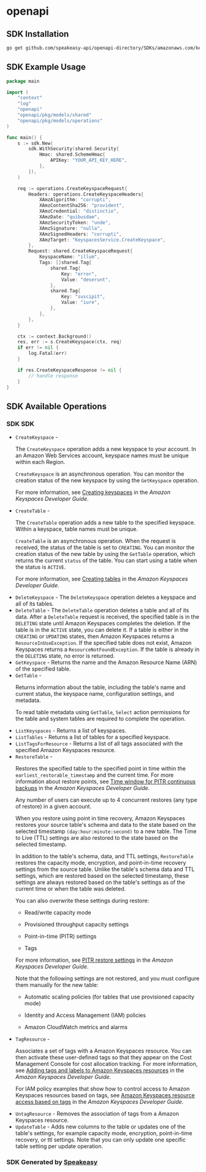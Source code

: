 # openapi

<!-- Start SDK Installation -->
## SDK Installation

```bash
go get github.com/speakeasy-api/openapi-directory/SDKs/amazonaws.com/keyspaces/2022-02-10/go
```
<!-- End SDK Installation -->

## SDK Example Usage
<!-- Start SDK Example Usage -->
```go
package main

import (
    "context"
    "log"
    "openapi"
    "openapi/pkg/models/shared"
    "openapi/pkg/models/operations"
)

func main() {
    s := sdk.New(
        sdk.WithSecurity(shared.Security{
            Hmac: shared.SchemeHmac{
                APIKey: "YOUR_API_KEY_HERE",
            },
        }),
    )

    req := operations.CreateKeyspaceRequest{
        Headers: operations.CreateKeyspaceHeaders{
            XAmzAlgorithm: "corrupti",
            XAmzContentSha256: "provident",
            XAmzCredential: "distinctio",
            XAmzDate: "quibusdam",
            XAmzSecurityToken: "unde",
            XAmzSignature: "nulla",
            XAmzSignedHeaders: "corrupti",
            XAmzTarget: "KeyspacesService.CreateKeyspace",
        },
        Request: shared.CreateKeyspaceRequest{
            KeyspaceName: "illum",
            Tags: []shared.Tag{
                shared.Tag{
                    Key: "error",
                    Value: "deserunt",
                },
                shared.Tag{
                    Key: "suscipit",
                    Value: "iure",
                },
            },
        },
    }

    ctx := context.Background()
    res, err := s.CreateKeyspace(ctx, req)
    if err != nil {
        log.Fatal(err)
    }

    if res.CreateKeyspaceResponse != nil {
        // handle response
    }
}
```
<!-- End SDK Example Usage -->

<!-- Start SDK Available Operations -->
## SDK Available Operations

### SDK SDK

* `CreateKeyspace` - <p>The <code>CreateKeyspace</code> operation adds a new keyspace to your account. In an Amazon Web Services account, keyspace names must be unique within each Region.</p> <p> <code>CreateKeyspace</code> is an asynchronous operation. You can monitor the creation status of the new keyspace by using the <code>GetKeyspace</code> operation.</p> <p>For more information, see <a href="https://docs.aws.amazon.com/keyspaces/latest/devguide/working-with-keyspaces.html#keyspaces-create">Creating keyspaces</a> in the <i>Amazon Keyspaces Developer Guide</i>.</p>
* `CreateTable` - <p>The <code>CreateTable</code> operation adds a new table to the specified keyspace. Within a keyspace, table names must be unique.</p> <p> <code>CreateTable</code> is an asynchronous operation. When the request is received, the status of the table is set to <code>CREATING</code>. You can monitor the creation status of the new table by using the <code>GetTable</code> operation, which returns the current <code>status</code> of the table. You can start using a table when the status is <code>ACTIVE</code>.</p> <p>For more information, see <a href="https://docs.aws.amazon.com/keyspaces/latest/devguide/working-with-tables.html#tables-create">Creating tables</a> in the <i>Amazon Keyspaces Developer Guide</i>.</p>
* `DeleteKeyspace` - The <code>DeleteKeyspace</code> operation deletes a keyspace and all of its tables. 
* `DeleteTable` - The <code>DeleteTable</code> operation deletes a table and all of its data. After a <code>DeleteTable</code> request is received, the specified table is in the <code>DELETING</code> state until Amazon Keyspaces completes the deletion. If the table is in the <code>ACTIVE</code> state, you can delete it. If a table is either in the <code>CREATING</code> or <code>UPDATING</code> states, then Amazon Keyspaces returns a <code>ResourceInUseException</code>. If the specified table does not exist, Amazon Keyspaces returns a <code>ResourceNotFoundException</code>. If the table is already in the <code>DELETING</code> state, no error is returned.
* `GetKeyspace` - Returns the name and the Amazon Resource Name (ARN) of the specified table.
* `GetTable` - <p>Returns information about the table, including the table's name and current status, the keyspace name, configuration settings, and metadata.</p> <p>To read table metadata using <code>GetTable</code>, <code>Select</code> action permissions for the table and system tables are required to complete the operation.</p>
* `ListKeyspaces` - Returns a list of keyspaces.
* `ListTables` - Returns a list of tables for a specified keyspace.
* `ListTagsForResource` - Returns a list of all tags associated with the specified Amazon Keyspaces resource.
* `RestoreTable` - <p>Restores the specified table to the specified point in time within the <code>earliest_restorable_timestamp</code> and the current time. For more information about restore points, see <a href="https://docs.aws.amazon.com/keyspaces/latest/devguide/PointInTimeRecovery_HowItWorks.html#howitworks_backup_window"> Time window for PITR continuous backups</a> in the <i>Amazon Keyspaces Developer Guide</i>.</p> <p>Any number of users can execute up to 4 concurrent restores (any type of restore) in a given account.</p> <p>When you restore using point in time recovery, Amazon Keyspaces restores your source table's schema and data to the state based on the selected timestamp <code>(day:hour:minute:second)</code> to a new table. The Time to Live (TTL) settings are also restored to the state based on the selected timestamp.</p> <p>In addition to the table's schema, data, and TTL settings, <code>RestoreTable</code> restores the capacity mode, encryption, and point-in-time recovery settings from the source table. Unlike the table's schema data and TTL settings, which are restored based on the selected timestamp, these settings are always restored based on the table's settings as of the current time or when the table was deleted.</p> <p>You can also overwrite these settings during restore:</p> <ul> <li> <p>Read/write capacity mode</p> </li> <li> <p>Provisioned throughput capacity settings</p> </li> <li> <p>Point-in-time (PITR) settings</p> </li> <li> <p>Tags</p> </li> </ul> <p>For more information, see <a href="https://docs.aws.amazon.com/keyspaces/latest/devguide/PointInTimeRecovery_HowItWorks.html#howitworks_backup_settings">PITR restore settings</a> in the <i>Amazon Keyspaces Developer Guide</i>.</p> <p>Note that the following settings are not restored, and you must configure them manually for the new table:</p> <ul> <li> <p>Automatic scaling policies (for tables that use provisioned capacity mode)</p> </li> <li> <p>Identity and Access Management (IAM) policies</p> </li> <li> <p>Amazon CloudWatch metrics and alarms</p> </li> </ul>
* `TagResource` - <p>Associates a set of tags with a Amazon Keyspaces resource. You can then activate these user-defined tags so that they appear on the Cost Management Console for cost allocation tracking. For more information, see <a href="https://docs.aws.amazon.com/keyspaces/latest/devguide/tagging-keyspaces.html">Adding tags and labels to Amazon Keyspaces resources</a> in the <i>Amazon Keyspaces Developer Guide</i>.</p> <p>For IAM policy examples that show how to control access to Amazon Keyspaces resources based on tags, see <a href="https://docs.aws.amazon.com/keyspaces/latest/devguide/security_iam_id-based-policy-examples-tags">Amazon Keyspaces resource access based on tags</a> in the <i>Amazon Keyspaces Developer Guide</i>.</p>
* `UntagResource` - Removes the association of tags from a Amazon Keyspaces resource.
* `UpdateTable` - Adds new columns to the table or updates one of the table's settings, for example capacity mode, encryption, point-in-time recovery, or ttl settings. Note that you can only update one specific table setting per update operation.
<!-- End SDK Available Operations -->

### SDK Generated by [Speakeasy](https://docs.speakeasyapi.dev/docs/using-speakeasy/client-sdks)
